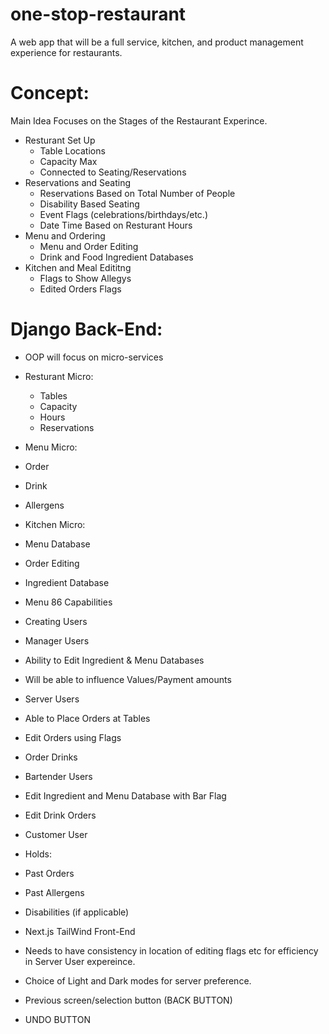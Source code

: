 # one-stop-restaurant
A web app that will be a full service, kitchen, and product management experience for restaurants.

# Concept:
Main Idea Focuses on the Stages of the Restaurant Experince.
* Resturant Set Up
  * Table Locations
  * Capacity Max
  * Connected to Seating/Reservations 
* Reservations and Seating
  * Reservations Based on Total Number of People
  * Disability Based Seating
  * Event Flags (celebrations/birthdays/etc.)
  * Date Time Based on Resturant Hours  
* Menu and Ordering
   * Menu and Order Editing
   * Drink and Food Ingredient Databases
* Kitchen and Meal Edititng
   * Flags to Show Allegys
   * Edited Orders Flags

# Django Back-End:

* OOP will focus on micro-services
 * Resturant Micro:
   * Tables
   * Capacity
   * Hours
   * Reservations
  * Menu Micro:
   * Order
   * Drink
   * Allergens
  * Kitchen Micro:
   * Menu Database
   * Order Editing
   * Ingredient Database
   * Menu 86 Capabilities
  
* Creating Users
 * Manager Users
  * Ability to Edit Ingredient & Menu Databases
  * Will be able to influence Values/Payment amounts
 * Server Users
  * Able to Place Orders at Tables
  * Edit Orders using Flags
  * Order Drinks
 * Bartender Users
  * Edit Ingredient and Menu Database with Bar Flag
  * Edit Drink Orders
 * Customer User
  * Holds:
   * Past Orders
   * Past Allergens
   * Disabilities (if applicable)

* Next.js TailWind Front-End
 * Needs to have consistency in location of editing flags etc for efficiency in Server User expereince.
 * Choice of Light and Dark modes for server preference.
 * Previous screen/selection button (BACK BUTTON)
 * UNDO BUTTON             
